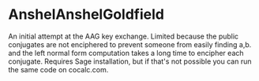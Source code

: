 # AnshelAnshelGoldfield
An initial attempt at the AAG key exchange. Limited because the public conjugates are not enciphered to prevent someone from easily finding a,b. and the left normal form computation takes a long time to encipher each conjugate. Requires Sage installation, but if that's not possible you can run the same code on cocalc.com.
